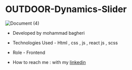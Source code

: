 # OUTDOOR-Dynamics-Slider

![Document (4)](https://github.com/mohammad24680/personal-website/assets/71064028/b8024887-72d9-4b23-ae90-e9ad4270b023)

- Developed by mohammad bagheri

- Technologies Used - Html , css , js , react js , scss

- Role - Frontend

- How to reach me : with my [linkedin](https://www.linkedin.com/in/mohammad-bagheri-developer/)
